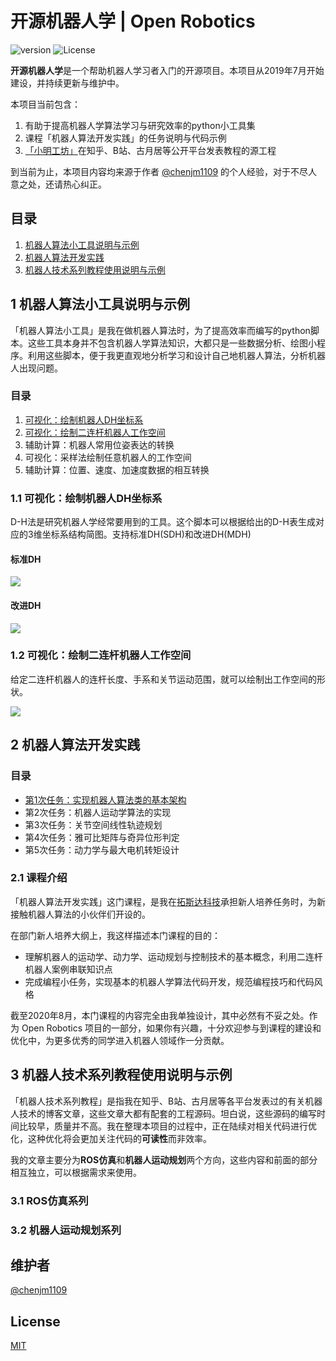 # 开源机器人学 | Open Robotics

![version](https://img.shields.io/badge/version-v0.0.1-yellow.svg)
![License](https://img.shields.io/badge/License-MIT-green)

**开源机器人学**是一个帮助机器人学习者入门的开源项目。本项目从2019年7月开始建设，并持续更新与维护中。

本项目当前包含：

1. 有助于提高机器人学算法学习与研究效率的python小工具集
2. 课程「机器人算法开发实践」的任务说明与代码示例
3. [「小明工坊」](https://www.zhihu.com/people/xiao-ming-gong-fang/posts)在知乎、B站、古月居等公开平台发表教程的源工程

到当前为止，本项目内容均来源于作者 [@chenjm1109](https://github.com/chenjm1109) 的个人经验，对于不尽人意之处，还请热心纠正。

## 目录

1. [机器人算法小工具说明与示例](#1-机器人算法小工具说明与示例)
2. [机器人算法开发实践](#2-机器人算法开发实践)
3. [机器人技术系列教程使用说明与示例](#3-机器人技术系列教程使用说明与示例)

## 1 机器人算法小工具说明与示例

「机器人算法小工具」是我在做机器人算法时，为了提高效率而编写的python脚本。这些工具本身并不包含机器人学算法知识，大都只是一些数据分析、绘图小程序。利用这些脚本，便于我更直观地分析学习和设计自己地机器人算法，分析机器人出现问题。

### 目录

1. [可视化：绘制机器人DH坐标系](https://github.com/chenjm1109/open-robotics/tree/main/Toolbox/01_dh_view)
2. [可视化：绘制二连杆机器人工作空间](https://github.com/chenjm1109/open-robotics/tree/main/Toolbox/02_twolink_workspace)
3. 辅助计算：机器人常用位姿表达的转换
4. 可视化：采样法绘制任意机器人的工作空间
5. 辅助计算：位置、速度、加速度数据的相互转换

### 1.1 可视化：绘制机器人DH坐标系

D-H法是研究机器人学经常要用到的工具。这个脚本可以根据给出的D-H表生成对应的3维坐标系结构简图。支持标准DH(SDH)和改进DH(MDH)

#### 标准DH

![](https://raw.githubusercontent.com/chenjm1109/open-robotics/main/Toolbox/01_dh_view/dh_example.png)

#### 改进DH

![](https://raw.githubusercontent.com/chenjm1109/open-robotics/main/Toolbox/01_dh_view/mdh_example.png)

### 1.2 可视化：绘制二连杆机器人工作空间

给定二连杆机器人的连杆长度、手系和关节运动范围，就可以绘制出工作空间的形状。

![](https://raw.githubusercontent.com/chenjm1109/open-robotics/main/Toolbox/02_twolink_workspace/twolink_ws_example.png)

## 2 机器人算法开发实践

### 目录

- [第1次任务：实现机器人算法类的基本架构](https://github.com/chenjm1109/open-robotics/blob/main/Course/Section01/material.ipynb)
- 第2次任务：机器人运动学算法的实现
- 第3次任务：关节空间线性轨迹规划
- 第4次任务：雅可比矩阵与奇异位形判定
- 第5次任务：动力学与最大电机转矩设计

### 2.1 课程介绍

「机器人算法开发实践」这门课程，是我在[拓斯达科技](http://www.topstarltd.com/about)承担新人培养任务时，为新接触机器人算法的小伙伴们开设的。

在部门新人培养大纲上，我这样描述本门课程的目的：

- 理解机器人的运动学、动力学、运动规划与控制技术的基本概念，利用二连杆机器人案例串联知识点
- 完成编程小任务，实现基本的机器人学算法代码开发，规范编程技巧和代码风格

截至2020年8月，本门课程的内容完全由我单独设计，其中必然有不妥之处。作为 Open Robotics 项目的一部分，如果你有兴趣，十分欢迎参与到课程的建设和优化中，为更多优秀的同学进入机器人领域作一分贡献。

## 3 机器人技术系列教程使用说明与示例

「机器人技术系列教程」是指我在知乎、B站、古月居等各平台发表过的有关机器人技术的博客文章，这些文章大都有配套的工程源码。坦白说，这些源码的编写时间比较早，质量并不高。我在整理本项目的过程中，正在陆续对相关代码进行优化，这种优化将会更加关注代码的**可读性**而非效率。

我的文章主要分为**ROS仿真**和**机器人运动规划**两个方向，这些内容和前面的部分相互独立，可以根据需求来使用。

### 3.1 ROS仿真系列

### 3.2 机器人运动规划系列

## 维护者

[@chenjm1109](https://github.com/chenjm1109)

## License

[MIT](LICENSE)
